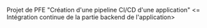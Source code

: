 
Projet de PFE "Création d'une pipeline CI/CD d'une application" <= Intégration continue de la partie backend de l'application>
